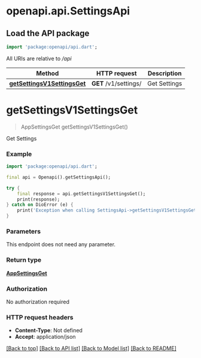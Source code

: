 # openapi.api.SettingsApi

## Load the API package
```dart
import 'package:openapi/api.dart';
```

All URIs are relative to */api*

Method | HTTP request | Description
------------- | ------------- | -------------
[**getSettingsV1SettingsGet**](SettingsApi.md#getsettingsv1settingsget) | **GET** /v1/settings/ | Get Settings


# **getSettingsV1SettingsGet**
> AppSettingsGet getSettingsV1SettingsGet()

Get Settings

### Example
```dart
import 'package:openapi/api.dart';

final api = Openapi().getSettingsApi();

try {
    final response = api.getSettingsV1SettingsGet();
    print(response);
} catch on DioError (e) {
    print('Exception when calling SettingsApi->getSettingsV1SettingsGet: $e\n');
}
```

### Parameters
This endpoint does not need any parameter.

### Return type

[**AppSettingsGet**](AppSettingsGet.md)

### Authorization

No authorization required

### HTTP request headers

 - **Content-Type**: Not defined
 - **Accept**: application/json

[[Back to top]](#) [[Back to API list]](../README.md#documentation-for-api-endpoints) [[Back to Model list]](../README.md#documentation-for-models) [[Back to README]](../README.md)

